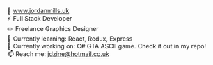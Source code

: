 :large_blue_circle: www.jordanmills.uk <br>
⚡ Full Stack Developer <br>
✏️ Freelance Graphics Designer <br>
🌱  Currently learning: React, Redux, Express <br>
:gem: Currently working on: C# GTA ASCII game. Check it out in my repo! <br>
📫 Reach me: jdzine@hotmail.co.uk <br>

<!---
jdzine92/jdzine92 is a ✨ special ✨ repository because its `README.md` (this file) appears on your GitHub profile.
You can click the Preview link to take a look at your changes.
--->
